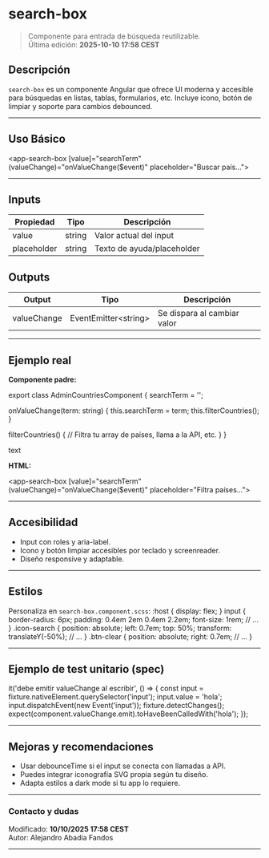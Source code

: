# search-box

> Componente para entrada de búsqueda reutilizable.  
> Última edición: **2025-10-10 17:58 CEST**

## Descripción

`search-box` es un componente Angular que ofrece UI moderna y accesible para búsquedas en listas, tablas, formularios, etc. Incluye icono, botón de limpiar y soporte para cambios debounced.

---

## Uso Básico

<app-search-box
[value]="searchTerm"
(valueChange)="onValueChange($event)"
placeholder="Buscar país...">
</app-search-box>

---

## Inputs

| Propiedad    | Tipo    | Descripción                              |
|--------------|---------|------------------------------------------|
| value        | string  | Valor actual del input                   |
| placeholder  | string  | Texto de ayuda/placeholder               |

## Outputs

| Output       | Tipo                         | Descripción                 |
|--------------|-----------------------------|-----------------------------|
| valueChange  | EventEmitter\<string\>      | Se dispara al cambiar valor |

---

## Ejemplo real

**Componente padre:**

export class AdminCountriesComponent {
searchTerm = '';

onValueChange(term: string) {
this.searchTerm = term;
this.filterCountries();
}

filterCountries() {
// Filtra tu array de países, llama a la API, etc.
}
}

text

**HTML:**

<app-search-box
[value]="searchTerm"
(valueChange)="onValueChange($event)"
placeholder="Filtra países...">
</app-search-box>

---

## Accesibilidad

- Input con roles y aria-label.
- Icono y botón limpiar accesibles por teclado y screenreader.
- Diseño responsive y adaptable.

---

## Estilos

Personaliza en `search-box.component.scss`:
:host {
display: flex;
}
input {
border-radius: 6px;
padding: 0.4em 2em 0.4em 2.2em;
font-size: 1rem;
// ...
}
.icon-search {
position: absolute;
left: 0.7em;
top: 50%;
transform: translateY(-50%);
// ...
}
.btn-clear {
position: absolute;
right: 0.7em;
// ...
}

---

## Ejemplo de test unitario (spec)

it('debe emitir valueChange al escribir', () => {
const input = fixture.nativeElement.querySelector('input');
input.value = 'hola';
input.dispatchEvent(new Event('input'));
fixture.detectChanges();
expect(component.valueChange.emit).toHaveBeenCalledWith('hola');
});

---

## Mejoras y recomendaciones

- Usar debounceTime si el input se conecta con llamadas a API.
- Puedes integrar iconografía SVG propia según tu diseño.
- Adapta estilos a dark mode si tu app lo requiere.

---

### Contacto y dudas

Modificado: **10/10/2025 17:58 CEST**  
Autor: Alejandro Abadía Fandos

---
